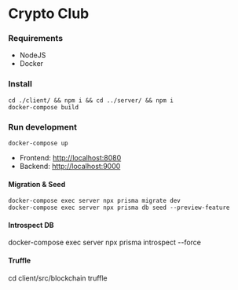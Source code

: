 # Crypto Club

### Requirements

- NodeJS
- Docker

### Install

```
cd ./client/ && npm i && cd ../server/ && npm i
docker-compose build
```

### Run development

```
docker-compose up
```

- Frontend: [http://localhost:8080](http://localhost:8080)
- Backend: [http://localhost:9000](http://localhost:9000)

#### Migration & Seed

```
docker-compose exec server npx prisma migrate dev
docker-compose exec server npx prisma db seed --preview-feature
```

#### Introspect DB
docker-compose exec server npx prisma introspect --force

#### Truffle
cd client/src/blockchain
truffle